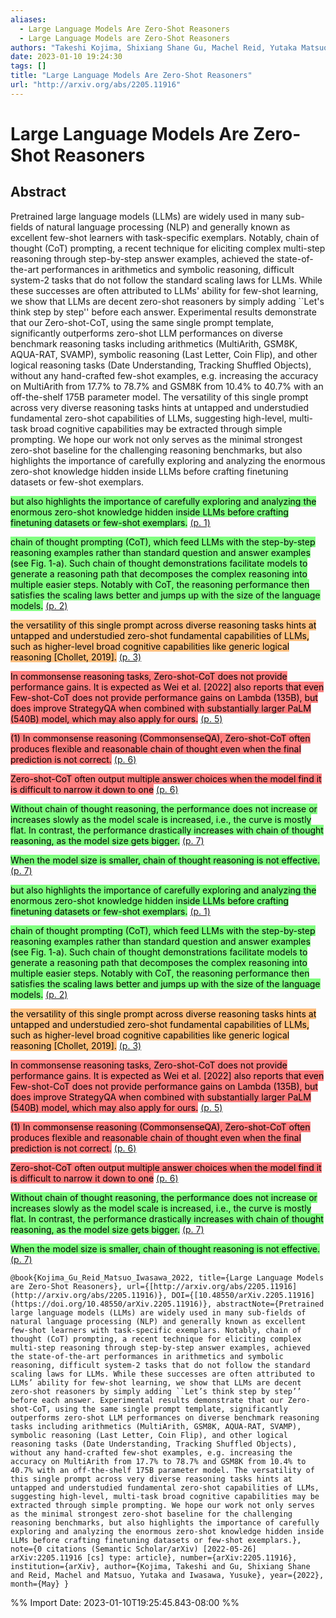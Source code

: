```yaml
---
aliases:
  - Large Language Models Are Zero-Shot Reasoners
  - Large Language Models are Zero-Shot Reasoners
authors: "Takeshi Kojima, Shixiang Shane Gu, Machel Reid, Yutaka Matsuo, Yusuke Iwasawa"
date: 2023-01-10 19:24:30
tags: []
title: "Large Language Models Are Zero-Shot Reasoners"
url: "http://arxiv.org/abs/2205.11916"
---
```


# Large Language Models Are Zero-Shot Reasoners

## Abstract

Pretrained large language models (LLMs) are widely used in many sub-fields of natural language processing (NLP) and generally known as excellent few-shot learners with task-specific exemplars. Notably, chain of thought (CoT) prompting, a recent technique for eliciting complex multi-step reasoning through step-by-step answer examples, achieved the state-of-the-art performances in arithmetics and symbolic reasoning, difficult system-2 tasks that do not follow the standard scaling laws for LLMs. While these successes are often attributed to LLMs' ability for few-shot learning, we show that LLMs are decent zero-shot reasoners by simply adding ``Let's think step by step'' before each answer. Experimental results demonstrate that our Zero-shot-CoT, using the same single prompt template, significantly outperforms zero-shot LLM performances on diverse benchmark reasoning tasks including arithmetics (MultiArith, GSM8K, AQUA-RAT, SVAMP), symbolic reasoning (Last Letter, Coin Flip), and other logical reasoning tasks (Date Understanding, Tracking Shuffled Objects), without any hand-crafted few-shot examples, e.g. increasing the accuracy on MultiArith from 17.7% to 78.7% and GSM8K from 10.4% to 40.7% with an off-the-shelf 175B parameter model. The versatility of this single prompt across very diverse reasoning tasks hints at untapped and understudied fundamental zero-shot capabilities of LLMs, suggesting high-level, multi-task broad cognitive capabilities may be extracted through simple prompting. We hope our work not only serves as the minimal strongest zero-shot baseline for the challenging reasoning benchmarks, but also highlights the importance of carefully exploring and analyzing the enormous zero-shot knowledge hidden inside LLMs before crafting finetuning datasets or few-shot exemplars.

<mark style="background: #80ff80">but also highlights the importance of carefully exploring and analyzing the enormous zero-shot knowledge hidden inside LLMs before crafting finetuning datasets or few-shot exemplars.</mark> [(p. 1)](zotero://open-pdf/library/items/5XL7XC9M?page=1)

<mark style="background: #80ff80">chain of thought prompting (CoT), which feed LLMs with the step-by-step reasoning examples rather than standard question and answer examples (see Fig. 1-a). Such chain of thought demonstrations facilitate models to generate a reasoning path that decomposes the complex reasoning into multiple easier steps. Notably with CoT, the reasoning performance then satisfies the scaling laws better and jumps up with the size of the language models.</mark> [(p. 2)](zotero://open-pdf/library/items/5XL7XC9M?page=2)

<mark style="background: #ffbf80">the versatility of this single prompt across diverse reasoning tasks hints at untapped and understudied zero-shot fundamental capabilities of LLMs, such as higher-level broad cognitive capabilities like generic logical reasoning [Chollet, 2019].</mark> [(p. 3)](zotero://open-pdf/library/items/5XL7XC9M?page=3)

<mark style="background: #ff8080">In commonsense reasoning tasks, Zero-shot-CoT does not provide performance gains. It is expected as Wei et al. [2022] also reports that even Few-shot-CoT does not provide performance gains on Lambda (135B), but does improve StrategyQA when combined with substantially larger PaLM (540B) model, which may also apply for ours.</mark> [(p. 5)](zotero://open-pdf/library/items/5XL7XC9M?page=5)

<mark style="background: #ff8080">(1) In commonsense reasoning (CommonsenseQA), Zero-shot-CoT often produces flexible and reasonable chain of thought even when the final prediction is not correct.</mark> [(p. 6)](zotero://open-pdf/library/items/5XL7XC9M?page=6)

<mark style="background: #ff8080">Zero-shot-CoT often output multiple answer choices when the model find it is difficult to narrow it down to one</mark> [(p. 6)](zotero://open-pdf/library/items/5XL7XC9M?page=6)

<mark style="background: #80ff80">Without chain of thought reasoning, the performance does not increase or increases slowly as the model scale is increased, i.e., the curve is mostly flat. In contrast, the performance drastically increases with chain of thought reasoning, as the model size gets bigger.</mark> [(p. 7)](zotero://open-pdf/library/items/5XL7XC9M?page=7)

<mark style="background: #80ff80">When the model size is smaller, chain of thought reasoning is not effective.</mark> [(p. 7)](zotero://open-pdf/library/items/5XL7XC9M?page=7)

<mark style="background: #7fff7f">but also highlights the importance of carefully exploring and analyzing the enormous zero-shot knowledge hidden inside LLMs before crafting finetuning datasets or few-shot exemplars.</mark> [(p. 1)](zotero://open-pdf/library/items/5XL7XC9M?page=1)

<mark style="background: #7fff7f">chain of thought prompting (CoT), which feed LLMs with the step-by-step reasoning examples rather than standard question and answer examples (see Fig. 1-a). Such chain of thought demonstrations facilitate models to generate a reasoning path that decomposes the complex reasoning into multiple easier steps. Notably with CoT, the reasoning performance then satisfies the scaling laws better and jumps up with the size of the language models.</mark> [(p. 2)](zotero://open-pdf/library/items/5XL7XC9M?page=2)

<mark style="background: #ffbf7f">the versatility of this single prompt across diverse reasoning tasks hints at untapped and understudied zero-shot fundamental capabilities of LLMs, such as higher-level broad cognitive capabilities like generic logical reasoning [Chollet, 2019].</mark> [(p. 3)](zotero://open-pdf/library/items/5XL7XC9M?page=3)

<mark style="background: #ff7f7f">In commonsense reasoning tasks, Zero-shot-CoT does not provide performance gains. It is expected as Wei et al. [2022] also reports that even Few-shot-CoT does not provide performance gains on Lambda (135B), but does improve StrategyQA when combined with substantially larger PaLM (540B) model, which may also apply for ours.</mark> [(p. 5)](zotero://open-pdf/library/items/5XL7XC9M?page=5)

<mark style="background: #ff7f7f">(1) In commonsense reasoning (CommonsenseQA), Zero-shot-CoT often produces flexible and reasonable chain of thought even when the final prediction is not correct.</mark> [(p. 6)](zotero://open-pdf/library/items/5XL7XC9M?page=6)

<mark style="background: #ff7f7f">Zero-shot-CoT often output multiple answer choices when the model find it is difficult to narrow it down to one</mark> [(p. 6)](zotero://open-pdf/library/items/5XL7XC9M?page=6)

<mark style="background: #7fff7f">Without chain of thought reasoning, the performance does not increase or increases slowly as the model scale is increased, i.e., the curve is mostly flat. In contrast, the performance drastically increases with chain of thought reasoning, as the model size gets bigger.</mark> [(p. 7)](zotero://open-pdf/library/items/5XL7XC9M?page=7)

<mark style="background: #7fff7f">When the model size is smaller, chain of thought reasoning is not effective.</mark> [(p. 7)](zotero://open-pdf/library/items/5XL7XC9M?page=7)

```
@book{Kojima_Gu_Reid_Matsuo_Iwasawa_2022, title={Large Language Models are Zero-Shot Reasoners}, url={[http://arxiv.org/abs/2205.11916](http://arxiv.org/abs/2205.11916)}, DOI={[10.48550/arXiv.2205.11916](https://doi.org/10.48550/arXiv.2205.11916)}, abstractNote={Pretrained large language models (LLMs) are widely used in many sub-fields of natural language processing (NLP) and generally known as excellent few-shot learners with task-specific exemplars. Notably, chain of thought (CoT) prompting, a recent technique for eliciting complex multi-step reasoning through step-by-step answer examples, achieved the state-of-the-art performances in arithmetics and symbolic reasoning, difficult system-2 tasks that do not follow the standard scaling laws for LLMs. While these successes are often attributed to LLMs’ ability for few-shot learning, we show that LLMs are decent zero-shot reasoners by simply adding ``Let’s think step by step’’ before each answer. Experimental results demonstrate that our Zero-shot-CoT, using the same single prompt template, significantly outperforms zero-shot LLM performances on diverse benchmark reasoning tasks including arithmetics (MultiArith, GSM8K, AQUA-RAT, SVAMP), symbolic reasoning (Last Letter, Coin Flip), and other logical reasoning tasks (Date Understanding, Tracking Shuffled Objects), without any hand-crafted few-shot examples, e.g. increasing the accuracy on MultiArith from 17.7% to 78.7% and GSM8K from 10.4% to 40.7% with an off-the-shelf 175B parameter model. The versatility of this single prompt across very diverse reasoning tasks hints at untapped and understudied fundamental zero-shot capabilities of LLMs, suggesting high-level, multi-task broad cognitive capabilities may be extracted through simple prompting. We hope our work not only serves as the minimal strongest zero-shot baseline for the challenging reasoning benchmarks, but also highlights the importance of carefully exploring and analyzing the enormous zero-shot knowledge hidden inside LLMs before crafting finetuning datasets or few-shot exemplars.}, note={0 citations (Semantic Scholar/arXiv) [2022-05-26]  arXiv:2205.11916 [cs] type: article}, number={arXiv:2205.11916}, institution={arXiv}, author={Kojima, Takeshi and Gu, Shixiang Shane and Reid, Machel and Matsuo, Yutaka and Iwasawa, Yusuke}, year={2022}, month={May} }
```

%% Import Date: 2023-01-10T19:25:45.843-08:00 %%
